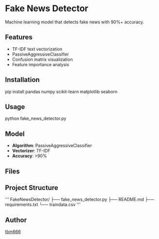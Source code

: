 # Fake News Detector

Machine learning model that detects fake news with 90%+ accuracy.

## Features

- TF-IDF text vectorization
- PassiveAggressiveClassifier
- Confusion matrix visualization
- Feature importance analysis

## Installation

pip install pandas numpy scikit-learn matplotlib seaborn

## Usage

python fake_news_detector.py

## Model

- **Algorithm**: PassiveAggressiveClassifier
- **Vectorizer**: TF-IDF
- **Accuracy**: >90%

## Files

## Project Structure
'''
FakeNewsDetector/
├── fake_news_detector.py
├── README.md
├── requirements.txt
└── traindata.csv
'''

## Author

[tbm666](https://github.com/tbm666)
